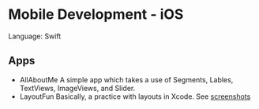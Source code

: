 # Mobile Development - iOS
Language: Swift

## Apps
* AllAboutMe
A simple app which takes a use of Segments, Lables, TextViews, ImageViews, and Slider.
* LayoutFun
Basically, a practice with layouts in Xcode. 
See [screenshots](./Screenshots)
